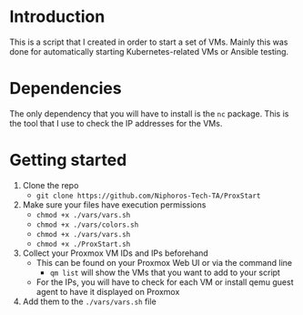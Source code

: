 
# Introduction

This is a script that I created in order to start a set of VMs. 
Mainly this was done for automatically starting Kubernetes-related VMs or Ansible testing.

# Dependencies

The only dependency that you will have to install is the `nc` package.
This is the tool that I use to check the IP addresses for the VMs.

# Getting started

1. Clone the repo
	- `git clone https://github.com/Niphoros-Tech-TA/ProxStart`
2. Make sure your files have execution permissions
	- `chmod +x ./vars/vars.sh`
	- `chmod +x ./vars/colors.sh`
	- `chmod +x ./vars/vars.sh`
	- `chmod +x ./ProxStart.sh`
3. Collect your Proxmox VM IDs and IPs beforehand
	- This can be found on your Proxmox Web UI or via the command line
		- `qm list` will show the VMs that you want to add to your script
	- For the IPs, you will have to check for each VM or install qemu guest agent to have it displayed on Proxmox
4. Add them to the `./vars/vars.sh` file